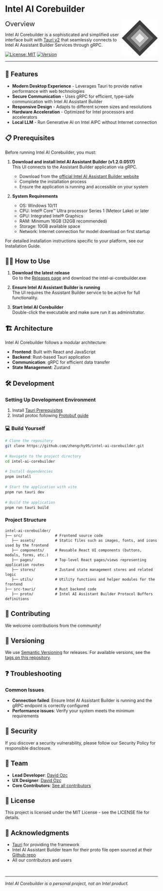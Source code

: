 # Intel AI Corebuilder

<img src="src/assets/logo.png" alt="Intel AI Corebuilder Logo" width="120" align="right"/>

<span style="font-size:22px;">Overview</span>

Intel AI Corebuilder is a sophisticated and simplified user interface built with [Tauri v2](https://tauri.app/) that seamlessly connects to Intel AI Assistant Builder Services through gRPC.

[![License: MIT](https://img.shields.io/badge/License-MIT-blue.svg)](LICENSE)
[![Version](https://img.shields.io/badge/version-0.1.0-brightgreen)](https://github.com/zhengchy95/intel-ai-corebuilder/releases)

---

## 🚀 Features

- **Modern Desktop Experience** - Leverages Tauri to provide native performance with web technologies
- **Secure Communication** - Uses gRPC for efficient, type-safe communication with Intel AI Assistant Builder
- **Responsive Design** - Adapts to different screen sizes and resolutions
- **Hardware Acceleration** - Optimized for Intel processors and accelerators
- **Local LLM** - Run Generative AI on Intel AIPC without Internet connection

## 📋 Prerequisites

Before running Intel AI Corebuilder, you must:

1. **Download and install Intel AI Assistant Builder (v1.2.0.0517)**  
   This UI connects to the Assistant Builder application via gRPC.

   - Download from the [official Intel AI Assistant Builder website](https://aibuilder.intel.com)
   - Complete the installation process
   - Ensure the application is running and accessible on your system

2. **System Requirements**
   - OS: Windows 10/11
   - CPU: Intel® Core™ Ultra processor Series 1 (Meteor Lake) or later
   - GPU: Integrated Intel® Graphics
   - RAM: Minimum 16GB (32GB recommended)
   - Storage: 10GB available space
   - Network: Internet connection for model download on first startup

For detailed installation instructions specific to your platform, see our Installation Guide.

## 🧑‍💻 How to Use

1. **Download the latest release**  
   Go to the [Releases page](https://github.com/zhengchy95/intel-ai-corebuilder/releases) and download the intel-ai-corebuilder.exe

2. **Ensure Intel AI Assistant Builder is running**  
   The UI requires the Assistant Builder service to be active for full functionality.

3. **Start Intel AI Corebuilder**  
   Double-click the executable and make sure run it as administrator.


## 🏗️ Architecture

Intel AI Corebuilder follows a modular architecture:

- **Frontend**: Built with React and JavaScript
- **Backend**: Rust-based Tauri application
- **Communication**: gRPC for efficient data transfer
- **State Management**: Zustand

## 🛠️ Development

### Setting Up Development Environment

1. Install [Tauri Prerequisites](https://v2.tauri.app/start/prerequisites/)
2. Install protoc following [Protobuf guide](https://protobuf.dev/installation/)

### 💻 Build Yourself

```bash
# Clone the repository
git clone https://github.com/zhengchy95/intel-ai-corebuilder.git

# Navigate to the project directory
cd intel-ai-corebuilder

# Install dependencies
pnpm install

# Start the application with vite
pnpm run tauri dev

# Build the application
pnpm run tauri build
```

### Project Structure

```
intel-ai-corebuilder/
├── src/               # Frontend source code
   ├── assets/         # Static files such as images, fonts, and icons used by the frontend
   ├── components/     # Reusable React UI components (buttons, modals, forms, etc.)
   ├── pages/          # Top-level React pages/views representing application routes
   ├── stores/         # Zustand state management stores and related logic
   ├── utils/          # Utility functions and helper modules for the frontend
├── src-tauri/         # Rust backend code
   ├── proto/          # Intel AI Assistant Builder Protocol Buffers definitions
```

## 📝 Contributing

We welcome contributions from the community!

## 📄 Versioning

We use [Semantic Versioning](https://semver.org/) for releases. For available versions, see the [tags on this repository](https://github.com/zhengchy95/intel-ai-corebuilder/tags).

## ❓ Troubleshooting

### Common Issues

- **Connection failed**: Ensure Intel AI Assistant Builder is running and the gRPC endpoint is correctly configured
- **Performance issues**: Verify your system meets the minimum requirements

## 🔐 Security

If you discover a security vulnerability, please follow our Security Policy for responsible disclosure.

## 👥 Team

- **Lead Developer**: [David Ozc](https://github.com/zhengchy95)
- **UX Designer**: [David Ozc](https://github.com/zhengchy95)
- **Core Contributors**: [See all contributors](https://github.com/intel/corebuilder/graphs/contributors)

## 📜 License

This project is licensed under the MIT License - see the LICENSE file for details.

## 🙏 Acknowledgments

- [Tauri](https://tauri.app/) for providing the framework
- Intel AI Assistant Builder team for their proto file open sourced at their [Github repo](https://github.com/intel/intel-ai-assistant-builder)
- All our contributors and users

<br>

---
_Intel AI Corebuilder is a personal project, not an Intel product._
